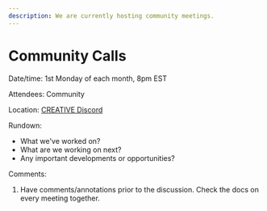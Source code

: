 ```yaml
---
description: We are currently hosting community meetings.
---
```


# Community Calls

Date/time: 1st Monday of each month, 8pm EST

Attendees: Community

Location: [CREATIVE Discord](https://discord.gg/6VSecRd3As)

Rundown:

* What we've worked on?
* What are we working on next?
* Any important developments or opportunities?

Comments:

1. Have comments/annotations prior to the discussion. Check the docs on every meeting together.
